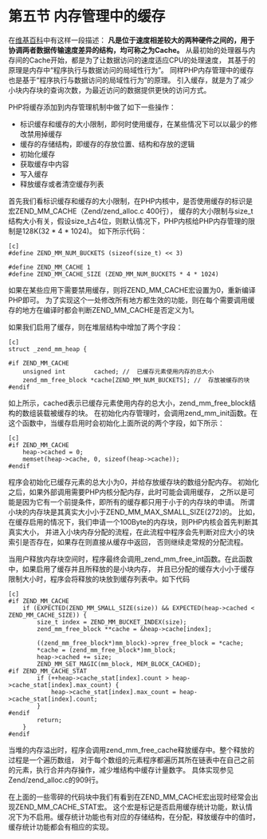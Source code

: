 # 第五节 内存管理中的缓存

在[维基百科](http://zh.wikipedia.org/wiki/Cache)中有这样一段描述：
**凡是位于速度相差较大的两种硬件之间的，用于协调两者数据传输速度差异的结构，均可称之为Cache。**
从最初始的处理器与内存间的Cache开始，都是为了让数据访问的速度适应CPU的处理速度，
其基于的原理是内存中“程序执行与数据访问的局域性行为”。
同样PHP内存管理中的缓存也是基于“程序执行与数据访问的局域性行为”的原理。
引入缓存，就是为了减少小块内存块的查询次数，为最近访问的数据提供更快的访问方式。

PHP将缓存添加到内存管理机制中做了如下一些操作：

* 标识缓存和缓存的大小限制，即何时使用缓存，在某些情况下可以以最少的修改禁用掉缓存
* 缓存的存储结构，即缓存的存放位置、结构和存放的逻辑
* 初始化缓存
* 获取缓存中内容
* 写入缓存
* 释放缓存或者清空缓存列表

首先我们看标识缓存和缓存的大小限制，在PHP内核中，是否使用缓存的标识是宏ZEND_MM_CACHE（Zend/zend_alloc.c 400行），
缓存的大小限制与size_t结构大小有关，假设size_t占4位，则默认情况下，PHP内核给PHP内存管理的限制是128K(32 * 4 * 1024)。
如下所示代码：

    [c]
    #define ZEND_MM_NUM_BUCKETS (sizeof(size_t) << 3)

    #define ZEND_MM_CACHE 1
    #define ZEND_MM_CACHE_SIZE (ZEND_MM_NUM_BUCKETS * 4 * 1024)

如果在某些应用下需要禁用缓存，则将ZEND_MM_CACHE宏设置为0，重新编译PHP即可。
为了实现这个一处修改所有地方都生效的功能，则在每个需要调用缓存的地方在编译时都会判断ZEND_MM_CACHE是否定义为1。

如果我们启用了缓存，则在堆层结构中增加了两个字段：

    [c]
    struct _zend_mm_heap {

    #if ZEND_MM_CACHE
        unsigned int        cached; //  已缓存元素使用内存的总大小
        zend_mm_free_block *cache[ZEND_MM_NUM_BUCKETS]; //  存放被缓存的块
    #endif

如上所示，cached表示已缓存元素使用内存的总大小，zend_mm_free_block结构的数组装载被缓存的块。
在初始化内存管理时，会调用zend_mm_init函数。在这个函数中，当缓存启用时会初始化上面所说的两个字段，如下所示：

    [c]
    #if ZEND_MM_CACHE
        heap->cached = 0;
        memset(heap->cache, 0, sizeof(heap->cache));
    #endif

程序会初始化已缓存元素的总大小为0，并给存放缓存块的数组分配内存。
初始化之后，如果外部调用需要PHP内核分配内存，此时可能会调用缓存，
之所以是可能是因为它有一个前提条件，即所有的缓存都只用于小于的内存块的申请。
所谓小块的内存块是其真实大小小于ZEND_MM_MAX_SMALL_SIZE(272)的。
比如，在缓存启用的情况下，我们申请一个100Byte的内存块，则PHP内核会首先判断其真实大小，
并进入小块内存分配的流程，在此流程中程序会先判断对应大小的块索引是否存在，如果存在则直接从缓存中返回，
否则继续走常规的分配流程。

当用户释放内存块空间时，程序最终会调用_zend_mm_free_int函数。在此函数中，如果启用了缓存并且所释放的是小块内存，
并且已分配的缓存大小小于缓存限制大小时，程序会将释放的块放到缓存列表中。如下代码

    [c]
    #if ZEND_MM_CACHE
        if (EXPECTED(ZEND_MM_SMALL_SIZE(size)) && EXPECTED(heap->cached < ZEND_MM_CACHE_SIZE)) {
            size_t index = ZEND_MM_BUCKET_INDEX(size);
            zend_mm_free_block **cache = &heap->cache[index];

            ((zend_mm_free_block*)mm_block)->prev_free_block = *cache;
            *cache = (zend_mm_free_block*)mm_block;
            heap->cached += size;
            ZEND_MM_SET_MAGIC(mm_block, MEM_BLOCK_CACHED);
    #if ZEND_MM_CACHE_STAT
            if (++heap->cache_stat[index].count > heap->cache_stat[index].max_count) {
                heap->cache_stat[index].max_count = heap->cache_stat[index].count;
            }
    #endif
            return;
        }
    #endif

当堆的内存溢出时，程序会调用zend_mm_free_cache释放缓存中。整个释放的过程是一个遍历数组，
对于每个数组的元素程序都遍历其所在链表中在自己之前的元素，执行合并内存操作，减少堆结构中缓存计量数字。
具体实现参见Zend/zend_alloc.c的909行。

在上面的一些零碎的代码块中我们有看到在ZEND_MM_CACHE宏出现时经常会出现ZEND_MM_CACHE_STAT宏。
这个宏是标记是否启用缓存统计功能，默认情况下为不启用。缓存统计功能也有对应的存储结构，在分配，释放缓存中的值时，
缓存统计功能都会有相应的实现。
